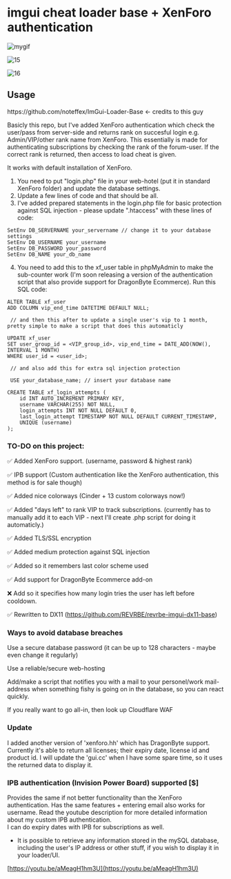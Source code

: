 <h1>imgui cheat loader base + XenForo authentication</h1>

![mygif](https://user-images.githubusercontent.com/129604052/235855892-db3e81d2-e405-4cb5-b940-488b3aa8df24.gif)

![15](https://user-images.githubusercontent.com/129604052/235858231-9499aefd-11c3-4e22-9c20-64a43c299629.PNG)

![16](https://user-images.githubusercontent.com/129604052/235858240-f2979213-082c-432c-9f59-01405428857b.PNG)
<h2>Usage</h2>
https://github.com/noteffex/ImGui-Loader-Base <- credits to this guy

Basicly this repo, but I've added XenForo authentication which check the user/pass from server-side and returns rank on succesful login e.g. Admin/VIP/other rank name from XenForo. This essentially is made for authenticating subscriptions by checking the rank of the forum-user. If the correct rank is returned, then access to load cheat is given.

It works with default installation of XenForo.

1. You need to put "login.php" file in your web-hotel (put it in standard XenForo folder) and update the database settings. 
2. Update a few lines of code and that should be all.
3. I've added prepared statements in the login.php file for basic protection against SQL injection - please update ".htaccess" with these lines of code:

```
SetEnv DB_SERVERNAME your_servername // change it to your database settings
SetEnv DB_USERNAME your_username
SetEnv DB_PASSWORD your_password
SetEnv DB_NAME your_db_name
```

4. You need to add this to the xf_user table in phpMyAdmin to make the sub-counter work (I'm soon releasing a version of the authentication script that also provide support for DragonByte Ecommerce). Run this SQL code:

```
ALTER TABLE xf_user
ADD COLUMN vip_end_time DATETIME DEFAULT NULL;

 // and then this after to update a single user's vip to 1 month, pretty simple to make a script that does this automaticly 

UPDATE xf_user
SET user_group_id = <VIP_group_id>, vip_end_time = DATE_ADD(NOW(), INTERVAL 1 MONTH)
WHERE user_id = <user_id>;

 // and also add this for extra sql injection protection
 
 USE your_database_name; // insert your database name

CREATE TABLE xf_login_attempts (
    id INT AUTO_INCREMENT PRIMARY KEY,
    username VARCHAR(255) NOT NULL,
    login_attempts INT NOT NULL DEFAULT 0,
    last_login_attempt TIMESTAMP NOT NULL DEFAULT CURRENT_TIMESTAMP,
    UNIQUE (username)
);
```

<h3>TO-DO on this project:</h3>
  ✅ Added XenForo support. (username, password & highest rank)

  ✅ IPB support (Custom authentication like the XenForo authentication, this method is for sale though)
  
  ✅ Added nice colorways (Cinder + 13 custom colorways now!)
  
  ✅ Added "days left" to rank VIP to track subscriptions. (currently has to manually add it to each VIP - next I'll create .php script for doing it automaticly.)
  
  ✅ Added TLS/SSL encryption
  
  ✅ Added medium protection against SQL injection
  
  ✅ Added so it remembers last color scheme used

  ✅ Add support for DragonByte Ecommerce add-on
  
  ❌ Add so it specifies how many login tries the user has left before cooldown.

  ✅ Rewritten to DX11 (https://github.com/REVRBE/revrbe-imgui-dx11-base)

<h3>Ways to avoid database breaches</h3>

Use a secure database password (it can be up to 128 characters - maybe even change it regularly)

Use a reliable/secure web-hosting

Add/make a script that notifies you with a mail to your personel/work mail-address when something fishy is going on in the database, so you can react quickly.

If you really want to go all-in, then look up Cloudflare WAF

<h3>Update</h3>

I added another version of 'xenforo.hh' which has DragonByte support. Currently it's able to return all licenses; their expiry date, license id and product id. I will update the 'gui.cc' when I have some spare time, so it uses the returned data to display it. 

<h3>IPB authentication (Invision Power Board) supported [$]</h3>

Provides the same if not better functionality than the XenForo authentication. Has the same features + entering email also works for username. Read the youtube description for more detailed information about my custom IPB authentication.  
I can do expiry dates with IPB for subscriptions as well.  
+ It is possible to retrieve any information stored in the mySQL database, including the user's IP address or other stuff, if you wish to display it in your loader/UI.  

[https://youtu.be/aMeagH1hm3U](https://youtu.be/aMeagH1hm3U)
